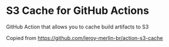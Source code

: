 # S3 Cache for GitHub Actions

GitHub Action that allows you to cache build artifacts to S3

Copied from https://github.com/leroy-merlin-br/action-s3-cache
